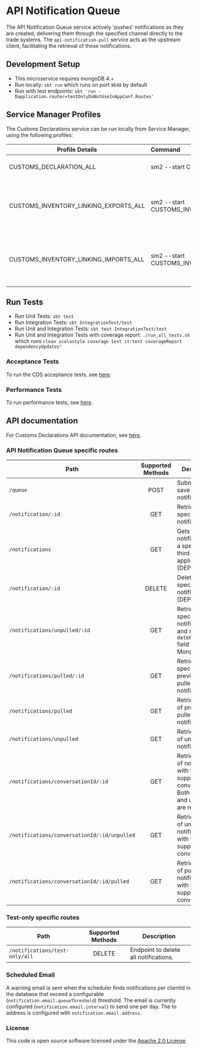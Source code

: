 # API Notification Queue

The API Notification Queue service actively 'pushes' notifications as they are created, delivering them through the specified channel directly to the trade systems. The `api-notification-pull` service acts as the upstream client, facilitating the retrieval of these notifications.


## Development Setup
- This microservice requires mongoDB 4.+
- Run locally: `sbt run` which runs on port `9648` by default
- Run with test endpoints: `sbt 'run -Dapplication.router=testOnlyDoNotUseInAppConf.Routes'`

##  Service Manager Profiles
The Customs Declarations service can be run locally from Service Manager, using the following profiles:

| Profile Details                       | Command                                                           | Description                                                    |
|---------------------------------------|:------------------------------------------------------------------|----------------------------------------------------------------|
| CUSTOMS_DECLARATION_ALL               | sm2 --start CUSTOMS_DECLARATION_ALL                               | To run all CDS applications.                                   |
| CUSTOMS_INVENTORY_LINKING_EXPORTS_ALL | sm2 --start CUSTOMS_INVENTORY_LINKING_EXPORTS_ALL                 | To run all CDS Inventory Linking Exports related applications. |
| CUSTOMS_INVENTORY_LINKING_IMPORTS_ALL | sm2 --start CUSTOMS_INVENTORY_LINKING_IMPORTS_ALL                 | To run all CDS Inventory Linking Imports related applications. |

## Run Tests
- Run Unit Tests: `sbt test`
- Run Integration Tests: `sbt IntegrationTest/test`
- Run Unit and Integration Tests: `sbt test IntegrationTest/test`
- Run Unit and Integration Tests with coverage report: `./run_all_tests.sh`<br/> which runs `clean scalastyle coverage test it:test coverageReport dependencyUpdates"`

### Acceptance Tests
To run the CDS acceptance tests, see [here](https://github.com/hmrc/customs-automation-test).

### Performance Tests
To run performance tests, see [here](https://github.com/HMRC/api-notification-pull-performance-test).


## API documentation
For Customs Declarations API documentation, see [here](https://developer.service.hmrc.gov.uk/api-documentation/docs/api/service/customs-declarations).

### API Notification Queue specific routes
| Path                                         | Supported Methods | Description                                                                                                |
|----------------------------------------------|:-----------------:|------------------------------------------------------------------------------------------------------------|
| `/queue`                                     |       POST        | Submit and save a notification.                                                                            |
| `/notification/:id`                          |        GET        | Retrieves a specific notification.                                                                         |
| `/notifications`                             |        GET        | Gets all notifications of a specific third-party application. [DEPRECATED]                                 |
| `/notification/:id`                          |      DELETE       | Deletes a specific notification. [DEPRECATED]                                                              |
| `/notifications/unpulled/:id`                |        GET        | Retrieves a specific notification and sets `datePulled` field in MongoDB.                                  |
| `/notifications/pulled/:id`                  |        GET        | Retrieves a specific, previously pulled notification.                                                      |
| `/notifications/pulled`                      |        GET        | Retrieves a list of previously pulled notifications.                                                       |
| `/notifications/unpulled`                    |        GET        | Retrieves a list of unpulled notifications.                                                                |
| `/notifications/conversationId/:id`          |        GET        | Retrieves a list of notifications with the supplied conversationId. Both pulled and unpulled are returned. |
| `/notifications/conversationId/:id/unpulled` |        GET        | Retrieves a list of unpulled notifications with the supplied conversationId.                               |
| `/notifications/conversationId/:id/pulled`   |        GET        | Retrieves a list of pulled notifications with the supplied conversationId.                                 |


### Test-only specific routes
| Path                           | Supported Methods | Description                           |
|--------------------------------|:-----------------:|---------------------------------------|
| `/notifications/test-only/all` |      DELETE       | Endpoint to delete all notifications. |


### Scheduled Email
A warning email is sent when the scheduler finds notifications per clientId in the database that exceed a configurable (`notification.email.queueThreshold`) threshold.
The email is currently configured (`notification.email.interval`) to send one per day. The to address is configured with `notification.email.address`.


### License

This code is open source software licensed under the [Apache 2.0 License]("http://www.apache.org/licenses/LICENSE-2.0.html")
